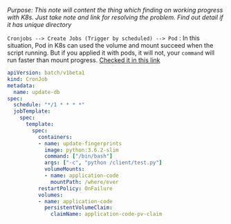*Purpose: This note will content the thing which finding on working progress with K8s. Just take note and link for resolving the problem. Find out detail if it has unique directory*

`Cronjobs --> Create Jobs (Trigger by scheduled) --> Pod` : In this situation, Pod in K8s can used the volume and mount succeed when the script running. But if you applied it with pods, it will not, your `command` will run faster than mount progress. [Checked it in this link](https://stackoverflow.com/questions/46578331/kubernetes-is-it-possible-to-mount-volumes-to-a-container-running-as-a-cronjob) 
```yaml
apiVersion: batch/v1beta1
kind: CronJob
metadata:
  name: update-db
spec:
  schedule: "*/1 * * * *"
  jobTemplate:
    spec:
      template:
        spec:
          containers:
          - name: update-fingerprints
            image: python:3.6.2-slim
            command: ["/bin/bash"]
            args: ["-c", "python /client/test.py"]
            volumeMounts:
            - name: application-code
              mountPath: /where/ever
          restartPolicy: OnFailure
          volumes:
          - name: application-code
            persistentVolumeClaim:
              claimName: application-code-pv-claim
```
